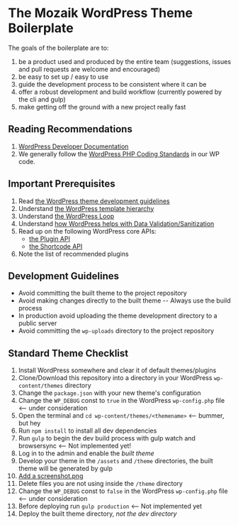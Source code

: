 # The Mozaik WordPress Theme Boilerplate

The goals of the boilerplate are to:

1. be a product used and produced by the entire team (suggestions, issues and pull requests are welcome and encouraged)
1. be easy to set up / easy to use
1. guide the development process to be consistent where it can be
1. offer a robust development and build workflow (currently powered by the cli and gulp)
1. make getting off the ground with a new project really fast

## Reading Recommendations

1. [WordPress Developer Documentation](http://codex.wordpress.org/Developer_Documentation)
1. We generally follow the [WordPress PHP Coding Standards](https://make.wordpress.org/core/handbook/coding-standards/php/) in our WP code.

## Important Prerequisites

1. Read [the WordPress theme development guidelines](http://codex.wordpress.org/Theme_Development)
1. Understand [the WordPress template hierarchy](http://codex.wordpress.org/images/9/96/wp-template-hierarchy.jpg)
1. Understand [the WordPress Loop](http://codex.wordpress.org/The_Loop)
1. Understand [how WordPress helps with Data Validation/Sanitization](http://codex.wordpress.org/Data_Validation)
1. Read up on the following WordPress core APIs:
	- [the Plugin API](http://codex.wordpress.org/Plugin_API)
	- [the Shortcode API](http://codex.wordpress.org/Shortcode_API)
1. Note the list of recommended plugins

## Development Guidelines

- Avoid committing the built theme to the project repository
- Avoid making changes directly to the built theme -- Always use the build process
- In production avoid uploading the theme development directory to a public server
- Avoid committing the `wp-uploads` directory to the project repository

## Standard Theme Checklist

1. Install WordPress somewhere and clear it of default themes/plugins
1. Clone/Download this repository into a directory in your WordPress `wp-content/themes` directory
1. Change the `package.json` with your new theme's configuration
1. Change the `WP_DEBUG` const to `true` in the WordPress `wp-config.php` file <-- under consideration
1. Open the terminal and `cd wp-content/themes/<themename>` <-- bummer, but hey
1. Run `npm install` to install all dev dependencies
1. Run `gulp` to begin the dev build process with gulp watch and browsersync <-- Not implemented yet!
1. Log in to the admin and enable the *built theme*
1. Develop your theme in the `/assets` and `/theme` directories, the built theme will be generated by gulp
1. [Add a screenshot.png](http://codex.wordpress.org/Theme_Development#Screenshot)
1. Delete files you are not using inside the `/theme` directory
1. Change the `WP_DEBUG` const to `false` in the WordPress `wp-config.php` file <-- under consideration
1. Before deploying run `gulp production` <-- Not implemented yet
1. Deploy the built theme directory, *not the dev directory*